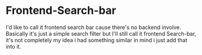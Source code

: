 # Frontend-Search-bar 
I'd like to call it frontend search bar cause there's no backend involve. <br>
Basically it's just a simple search filter but I'll still call it frontend Search-bar, it's not completely my idea i had something similar in mind i just add that into it.
